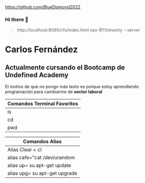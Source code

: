 https://github.com/BlueDiamond2022
### Hi there 👋
> http://localhost:8080/cfs/index.html
>npx @11/elventy --server 
# Carlos Fernández
## Actualmente cursando el Bootcamp de Undefined Academy
El motivo de que no pongo más texto es porque estoy aprendiendo programación para cambiarme de **sector laboral**

| Comandos Terminal Favoritos|
|-----------------------------------------------------------|
| ls | Lista el contenido de un  directorio
| cd | Me permite cambiar entre directorios
| pwd|

|Comandos Alias |
|------------------------------------------------------------|
| Alias Clear = cl                                           |
| alias cafe="cat /dev/urandom | hexdump | grep \"ca fe\""   |
| alias up= su apt-get update                                |
| alias upg= su apt-get upgrade                              |